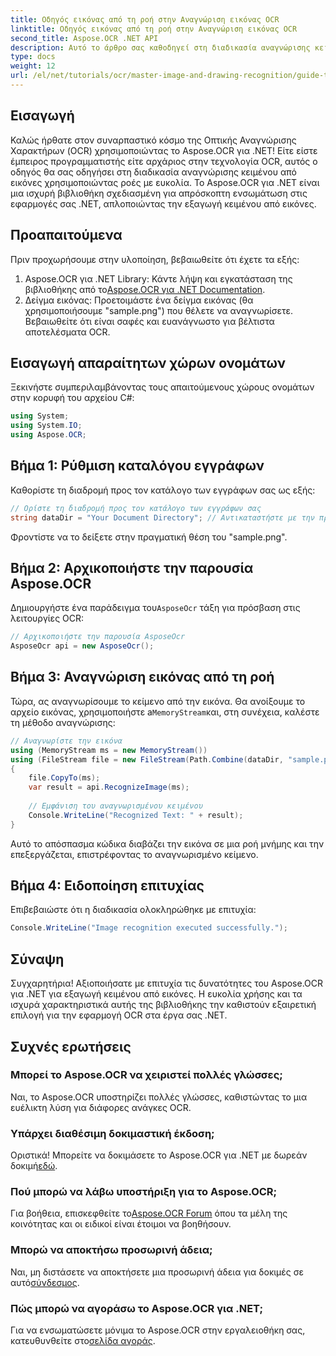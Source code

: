```yaml
---
title: Οδηγός εικόνας από τη ροή στην Αναγνώριση εικόνας OCR
linktitle: Οδηγός εικόνας από τη ροή στην Αναγνώριση εικόνας OCR
second_title: Aspose.OCR .NET API
description: Αυτό το άρθρο σας καθοδηγεί στη διαδικασία αναγνώρισης κειμένου από εικόνες χρησιμοποιώντας ροές, διασφαλίζοντας την απρόσκοπτη ενσωμάτωση στις εφαρμογές σας .NET. Ιδανικό για προγραμματιστές όλων των επιπέδων δεξιοτήτων.
type: docs
weight: 12
url: /el/net/tutorials/ocr/master-image-and-drawing-recognition/guide-to-image-from-stream/
---
```

## Εισαγωγή

Καλώς ήρθατε στον συναρπαστικό κόσμο της Οπτικής Αναγνώρισης Χαρακτήρων (OCR) χρησιμοποιώντας το Aspose.OCR για .NET! Είτε είστε έμπειρος προγραμματιστής είτε αρχάριος στην τεχνολογία OCR, αυτός ο οδηγός θα σας οδηγήσει στη διαδικασία αναγνώρισης κειμένου από εικόνες χρησιμοποιώντας ροές με ευκολία. Το Aspose.OCR για .NET είναι μια ισχυρή βιβλιοθήκη σχεδιασμένη για απρόσκοπτη ενσωμάτωση στις εφαρμογές σας .NET, απλοποιώντας την εξαγωγή κειμένου από εικόνες.

## Προαπαιτούμενα

Πριν προχωρήσουμε στην υλοποίηση, βεβαιωθείτε ότι έχετε τα εξής:

1.  Aspose.OCR για .NET Library: Κάντε λήψη και εγκατάσταση της βιβλιοθήκης από το[Aspose.OCR για .NET Documentation](https://reference.aspose.com/ocr/net/).
2. Δείγμα εικόνας: Προετοιμάστε ένα δείγμα εικόνας (θα χρησιμοποιήσουμε "sample.png") που θέλετε να αναγνωρίσετε. Βεβαιωθείτε ότι είναι σαφές και ευανάγνωστο για βέλτιστα αποτελέσματα OCR.

## Εισαγωγή απαραίτητων χώρων ονομάτων

Ξεκινήστε συμπεριλαμβάνοντας τους απαιτούμενους χώρους ονομάτων στην κορυφή του αρχείου C#:

```csharp
using System;
using System.IO;
using Aspose.OCR;
```

## Βήμα 1: Ρύθμιση καταλόγου εγγράφων

Καθορίστε τη διαδρομή προς τον κατάλογο των εγγράφων σας ως εξής:

```csharp
// Ορίστε τη διαδρομή προς τον κατάλογο των εγγράφων σας
string dataDir = "Your Document Directory"; // Αντικαταστήστε με την πραγματική διαδρομή
```

Φροντίστε να το δείξετε στην πραγματική θέση του "sample.png".

## Βήμα 2: Αρχικοποιήστε την παρουσία Aspose.OCR

 Δημιουργήστε ένα παράδειγμα του`AsposeOcr` τάξη για πρόσβαση στις λειτουργίες OCR:

```csharp
// Αρχικοποιήστε την παρουσία AsposeOcr
AsposeOcr api = new AsposeOcr();
```

## Βήμα 3: Αναγνώριση εικόνας από τη ροή

 Τώρα, ας αναγνωρίσουμε το κείμενο από την εικόνα. Θα ανοίξουμε το αρχείο εικόνας, χρησιμοποιήστε a`MemoryStream`και, στη συνέχεια, καλέστε τη μέθοδο αναγνώρισης:

```csharp
// Αναγνωρίστε την εικόνα
using (MemoryStream ms = new MemoryStream())
using (FileStream file = new FileStream(Path.Combine(dataDir, "sample.png"), FileMode.Open, FileAccess.Read))
{
    file.CopyTo(ms);
    var result = api.RecognizeImage(ms);
    
    // Εμφάνιση του αναγνωρισμένου κειμένου
    Console.WriteLine("Recognized Text: " + result);
}
```

Αυτό το απόσπασμα κώδικα διαβάζει την εικόνα σε μια ροή μνήμης και την επεξεργάζεται, επιστρέφοντας το αναγνωρισμένο κείμενο.

## Βήμα 4: Ειδοποίηση επιτυχίας

Επιβεβαιώστε ότι η διαδικασία ολοκληρώθηκε με επιτυχία:

```csharp
Console.WriteLine("Image recognition executed successfully.");
```

## Σύναψη

Συγχαρητήρια! Αξιοποιήσατε με επιτυχία τις δυνατότητες του Aspose.OCR για .NET για εξαγωγή κειμένου από εικόνες. Η ευκολία χρήσης και τα ισχυρά χαρακτηριστικά αυτής της βιβλιοθήκης την καθιστούν εξαιρετική επιλογή για την εφαρμογή OCR στα έργα σας .NET.

## Συχνές ερωτήσεις

### Μπορεί το Aspose.OCR να χειριστεί πολλές γλώσσες;

Ναι, το Aspose.OCR υποστηρίζει πολλές γλώσσες, καθιστώντας το μια ευέλικτη λύση για διάφορες ανάγκες OCR.

### Υπάρχει διαθέσιμη δοκιμαστική έκδοση;

 Οριστικά! Μπορείτε να δοκιμάσετε το Aspose.OCR για .NET με δωρεάν δοκιμή[εδώ](https://releases.aspose.com/).

### Πού μπορώ να λάβω υποστήριξη για το Aspose.OCR;

 Για βοήθεια, επισκεφθείτε το[Aspose.OCR Forum](https://forum.aspose.com/c/ocr/16) όπου τα μέλη της κοινότητας και οι ειδικοί είναι έτοιμοι να βοηθήσουν.

### Μπορώ να αποκτήσω προσωρινή άδεια;

 Ναι, μη διστάσετε να αποκτήσετε μια προσωρινή άδεια για δοκιμές σε αυτό[σύνδεσμος](https://purchase.conholdate.com/temporary-license/).

### Πώς μπορώ να αγοράσω το Aspose.OCR για .NET;

 Για να ενσωματώσετε μόνιμα το Aspose.OCR στην εργαλειοθήκη σας, κατευθυνθείτε στο[σελίδα αγοράς](https://purchase.conholdate.com/buy).